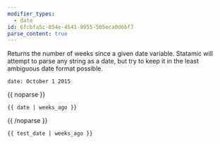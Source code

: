 ```yaml
---
modifier_types:
  - date
id: 6fcbfa5c-854e-4541-9955-505eca0d6bf7
parse_content: true
---
```

Returns the number of weeks since a given date variable. Statamic will attempt to parse any string as a date, but try to keep it in the least ambiguous date format possible.

```.language-yaml
date: October 1 2015
```

{{ noparse }}
```
{{ date | weeks_ago }}
```
{{ /noparse }}

```.language-output
{{ test_date | weeks_ago }}
```
